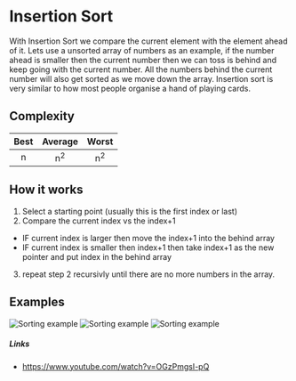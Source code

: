 # Insertion Sort

With Insertion Sort we compare the current element with the element ahead of it. Lets use a unsorted array of numbers as an example, if the number ahead is smaller then the current number then we can toss is behind and keep going with the current number. All the numbers behind the current number will also get sorted as we move down the array. Insertion sort is very similar to how most people organise a hand of playing cards.

## Complexity

| Best            | Average             | Worst               |
| :-------------: | :-----------------: | :-----------------: | 
| n               | n<sup>2</sup>       | n<sup>2</sup>       |

## How it works
1. Select a starting point (usually this is the first index or last)
2. Compare the current index vs the index+1
  - IF current index is larger then move the index+1 into the behind array
  - IF current index is smaller then index+1 then take index+1 as the new pointer and put index in the behind array
3. repeat step 2 recursivly until there are no more numbers in the array. 

## Examples

![Sorting example](https://thumbs.gfycat.com/SilkyBrownHoverfly-size_restricted.gif)
![Sorting example](https://thumbs.gfycat.com/UnfinishedBoldGenet-size_restricted.gif)
![Sorting example](https://thumbs.gfycat.com/CornyThickGordonsetter-small.gif)

##### Links
- https://www.youtube.com/watch?v=OGzPmgsI-pQ